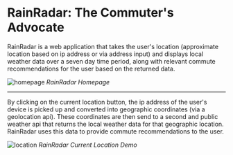 # RainRadar: The Commuter's Advocate
RainRadar is a web application that takes the user's location (approximate location based on ip address or via address input) and displays local weather data over a seven day time period, along with relevant commute recommendations for the user based on the returned data.

![homepage](public/images/homepage.gif)
_RainRadar Homepage_

---

By clicking on the current location button, the ip address of the user's device is picked up and converted into geographic coordinates (via a geolocation api). These coordinates are then send to a second and public weather api that returns the local weather data for that geographic location. RainRadar uses this data to provide commute recommendations to the user.

![location](public/images/location.gif)
_RainRadar Current Location Demo_
